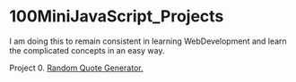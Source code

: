 # 100MiniJavaScript_Projects
I am doing this to remain consistent in learning WebDevelopment and learn the complicated concepts in an easy way.

Project 0. <a href="https://b-rajshekar.github.io/100MiniJavaScript_Projects/">Random Quote Generator.<a>
